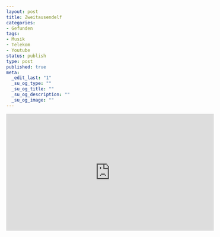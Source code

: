 ```yaml
---
layout: post
title: Zweitausendelf
categories:
- Gefunden
tags:
- Musik
- Telekom
- Youtube
status: publish
type: post
published: true
meta:
  _edit_last: "1"
  _su_og_type: ""
  _su_og_title: ""
  _su_og_description: ""
  _su_og_image: ""
---
```


<iframe width="560" height="315" src="http://www.youtube.com/embed/pBqFQ55q3zY" frameborder="0"> </iframe>
